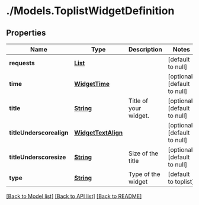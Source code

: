 # ./Models.ToplistWidgetDefinition
## Properties

Name | Type | Description | Notes
------------ | ------------- | ------------- | -------------
**requests** | [**List**][1] |  | [default to null]
**time** | [**WidgetTime**][2] |  | [optional] [default to null]
**title** | [**String**][3] | Title of your widget. | [optional] [default to null]
**titleUnderscorealign** | [**WidgetTextAlign**][4] |  | [optional] [default to null]
**titleUnderscoresize** | [**String**][3] | Size of the title | [optional] [default to null]
**type** | [**String**][3] | Type of the widget | [default to toplist]

[[Back to Model list]][5] [[Back to API list]][6] [[Back to README]][7]

[1]: ToplistWidgetRequest.md
[2]: WidgetTime.md
[3]: string.md
[4]: WidgetTextAlign.md
[5]: ../README.md#documentation-for-models
[6]: ../README.md#documentation-for-api-endpoints
[7]: ../README.md
